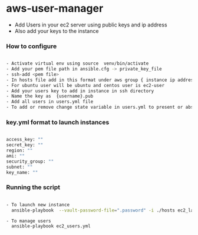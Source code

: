 # aws-user-manager

- Add Users in your ec2 server using  public keys and ip address 
- Also add your keys to the instance

### How to configure

```sh

- Activate virtual env using source  venv/bin/activate
- Add your pem file path in ansible.cfg -> private_key_file
- ssh-add <pem file>
- In hosts file add in this format under aws group { instance ip address}  ansible_ssh_user={ user to connect}  ansible_ssh_private_key_file= { pvt key path }
- For ubuntu user will be ubuntu and centos user is ec2-user
- Add your users key to add in instance in ssh directory
- Name the key as  {username}.pub
- Add all users in users.yml file
- To add or remove change state variable in users.yml to present or absent

```

### key.yml format to launch instances
```sh

access_key: ""
secret_key: ""
region: ""
ami: ""
security_group: ""
subnet: ""
key_name: ""

```

### Running the script 

```sh

- To launch new instance
  ansible-playbook  --vault-password-file=".password" -i ./hosts ec2_launch.yml

- To manage users
  ansible-playbook ec2_users.yml

```
